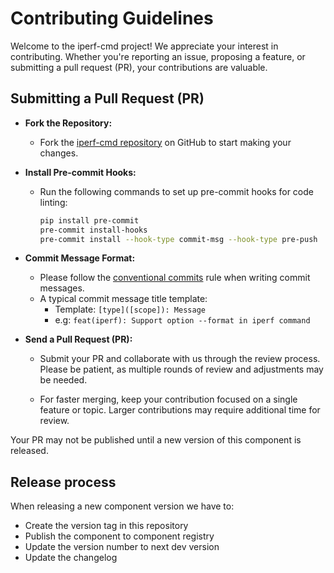 # Contributing Guidelines

Welcome to the iperf-cmd project! We appreciate your interest in contributing. Whether you're reporting an issue, proposing a feature, or submitting a pull request (PR), your contributions are valuable.

## Submitting a Pull Request (PR)

- **Fork the Repository:**
  - Fork the [iperf-cmd repository](https://github.com/espressif/iperf-cmd) on GitHub to start making your changes.

- **Install Pre-commit Hooks:**
  - Run the following commands to set up pre-commit hooks for code linting:

    ```bash
    pip install pre-commit
    pre-commit install-hooks
    pre-commit install --hook-type commit-msg --hook-type pre-push
    ```

- **Commit Message Format:**
  - Please follow the [conventional commits](https://www.conventionalcommits.org/en/v1.0.0/) rule when writing commit messages.
  - A typical commit message title template:
    - Template: `[type]([scope]): Message`
    - e.g: `feat(iperf): Support option --format in iperf command`

- **Send a Pull Request (PR):**

  - Submit your PR and collaborate with us through the review process. Please be patient, as multiple rounds of review and adjustments may be needed.

  - For faster merging, keep your contribution focused on a single feature or topic. Larger contributions may require additional time for review.


Your PR may not be published until a new version of this component is released.

## Release process

When releasing a new component version we have to:

* Create the version tag in this repository
* Publish the component to component registry
* Update the version number to next dev version
* Update the changelog
